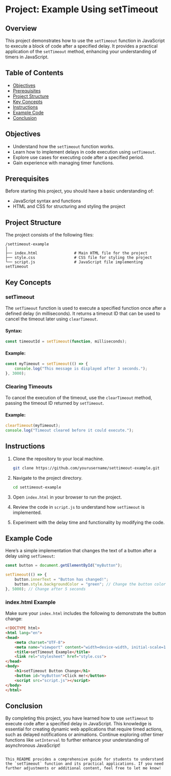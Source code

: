 # Project: Example Using setTimeout

## Overview

This project demonstrates how to use the `setTimeout` function in JavaScript to execute a block of code after a specified delay. It provides a practical application of the `setTimeout` method, enhancing your understanding of timers in JavaScript.

## Table of Contents

- [Objectives](#objectives)
- [Prerequisites](#prerequisites)
- [Project Structure](#project-structure)
- [Key Concepts](#key-concepts)
- [Instructions](#instructions)
- [Example Code](#example-code)
- [Conclusion](#conclusion)

## Objectives

- Understand how the `setTimeout` function works.
- Learn how to implement delays in code execution using `setTimeout`.
- Explore use cases for executing code after a specified period.
- Gain experience with managing timer functions.

## Prerequisites

Before starting this project, you should have a basic understanding of:
- JavaScript syntax and functions
- HTML and CSS for structuring and styling the project

## Project Structure

The project consists of the following files:

```
/settimeout-example
│
├── index.html                # Main HTML file for the project
├── style.css                 # CSS file for styling the project
└── script.js                 # JavaScript file implementing setTimeout
```

## Key Concepts

### setTimeout

The `setTimeout` function is used to execute a specified function once after a defined delay (in milliseconds). It returns a timeout ID that can be used to cancel the timeout later using `clearTimeout`.

#### Syntax:

```javascript
const timeoutId = setTimeout(function, milliseconds);
```

#### Example:

```javascript
const myTimeout = setTimeout(() => {
    console.log("This message is displayed after 3 seconds.");
}, 3000);
```

### Clearing Timeouts

To cancel the execution of the timeout, use the `clearTimeout` method, passing the timeout ID returned by `setTimeout`.

#### Example:

```javascript
clearTimeout(myTimeout);
console.log("Timeout cleared before it could execute.");
```

## Instructions

1. Clone the repository to your local machine.
   ```bash
   git clone https://github.com/yourusername/settimeout-example.git
   ```

2. Navigate to the project directory.
   ```bash
   cd settimeout-example
   ```

3. Open `index.html` in your browser to run the project.

4. Review the code in `script.js` to understand how `setTimeout` is implemented.

5. Experiment with the delay time and functionality by modifying the code.

## Example Code

Here’s a simple implementation that changes the text of a button after a delay using `setTimeout`:

```javascript
const button = document.getElementById("myButton");

setTimeout(() => {
    button.innerText = "Button has changed!";
    button.style.backgroundColor = "green"; // Change the button color
}, 5000); // Change after 5 seconds
```

### index.html Example

Make sure your `index.html` includes the following to demonstrate the button change:

```html
<!DOCTYPE html>
<html lang="en">
<head>
    <meta charset="UTF-8">
    <meta name="viewport" content="width=device-width, initial-scale=1.0">
    <title>setTimeout Example</title>
    <link rel="stylesheet" href="style.css">
</head>
<body>
    <h1>setTimeout Button Change</h1>
    <button id="myButton">Click me!</button>
    <script src="script.js"></script>
</body>
</html>
```

## Conclusion

By completing this project, you have learned how to use `setTimeout` to execute code after a specified delay in JavaScript. This knowledge is essential for creating dynamic web applications that require timed actions, such as delayed notifications or animations. Continue exploring other timer functions like `setInterval` to further enhance your understanding of asynchronous JavaScript!
```

This README provides a comprehensive guide for students to understand the `setTimeout` function and its practical applications. If you need further adjustments or additional content, feel free to let me know!
